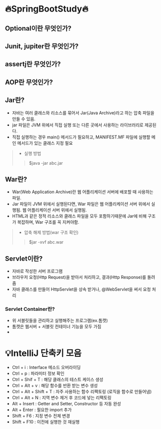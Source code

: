 # 🔥SpringBootStudy🔥

## Optional이란 무엇인가?
## Junit, jupiter란 무엇인가?
## assertj란 무엇인가?
## AOP란 무엇인가?
## Jar란?
- 자바는 여러 클래스와 리소스를 묶어서 Jar(Java Archive)라고 하는 압축 파일을 만들 수 있음.
- jar 파일은 JVM 위에서 직접 실행 또는 다른 곳에서 사용하는 라이브러리로 제공된다.
- 직접 실행하는 경우 main() 메서드가 필요하고, MANIFEST.MF 파일에 실행할 메인 메서드가 있는 클래스 지정 필요 
> - 실행 방법
>> $java -jar abc.jar
## War란?
- War(Web Application Archive)란 웹 어플리케이션 서버에 배포할 때 사용하는 파일.
- Jar 파일이 JVM 위에서 실행된다면, War 파일은 웹 어플리케이션 서버 위에서 실행됨.
웹 어플리케이션 서버 위에서 실행됨.
- HTML과 같은 정적 리소스와 클래스 파일을 모두 포함하기때문에 Jar에 비해 구조가 복잡하며, War 구조를 꼭 지켜야함.

>- 압축 해제 방법(war 구조 확인) 
>>$jar -xvf abc.war

## Servlet이란?
- 자바로 작성한 서버 프로그램
- 브라우저 요청(Http Request)을 받아서 처리하고, 결과(Http Response)를 돌려줌
- 자바 클래스를 만들어 HttpServlet을 상속 받거나, @WebServlet을 써서 요청 처리

### Servlet Container란?
- 위 서블릿들을 관리하고 실행해주는 프로그램(ex.톰캣)
- 톰캣은 웹서버 + 서블릿 컨테이너 기능을 모두 가짐
- 
# 💡IntelliJ 단축키 모음

- Ctrl + i : Interface 메소드 오버라이딩
- Ctrl + p : 파라미터 정보 확인
- Ctrl + Shif + T : 해당 클래스의 테스트 케이스 생성
- Ctrl + Alt + v : 해당 함수를 반환 받는 변수 생성
- Ctrl + Alt + Shift + T : 자주 사용하는 함수 리팩토링 (로직을 함수로 만들어냄)
- Ctrl + Alt + N : 지역 변수 제거 후 코드에 넣는 리팩토링
- Alt + Insert : Getter and Setter, Constructor 등 자동 완성
- Alt + Enter : 필요한 import 추가
- Shift + F6 : 지정 변수 전체 변경
- Shift + F10 : 이전에 실행한 것 재실행